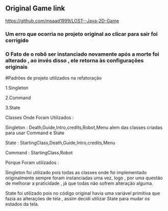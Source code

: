 ## Original Game link

https://github.com/msaad1999/LOST--Java-2D-Game

### Um erro que ocorria no projeto original ao clicar para sair foi corrigido
### O Fato de o robô ser instanciado novamente após a morte foi alterado , ao invés disso , ele retorna às configurações originais

#Padrões de projeto utilizados na refatoração

1.Singleton

2.Command

3.State

Classes Onde Foram Utilizados :

   Singleton : Death,Guide,Intro,credits,Robot,Menu alem das classes criadas para usar Command e State
   
   State : StartingClass,Death,Guide,Intro,credits,Menu
   
   Command : StartingClass,Robot

Porque Foram utilizados :
   
   Singleton foi utilizado pois todas as classes onde foi implementado originalmente sempre foram instanciadas uma vez,
   logo , por uma questão de melhorar a praticidade , já que todas não sofrem alteração alguma.
   
   State foi utilizado pois no código original havia uma variável primitiva que fazia as alterações de tela , assim decidi 
   utilizar State para mudar os estados da tela.
